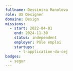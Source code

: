 ```yaml
---
fullname: Dessimira Manolova
role: UX Designer
domaine: Design
missions:
  - start: 2022-04-01
    end: 2024-11-30
    status: independent
    employer: Pôle emploi
    startups:
      - l-application-du-cej
badges:
  - segur
---
```

